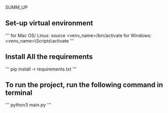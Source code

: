 SUMM_UP

## Set-up virtual environment
'''
for Mac OS/ Linux:
    source <venv_name>/bin/activate
for Windows:
    <venv_name>\Scripts\activate
'''


## Install All the requirements
'''
pip install -r requirements.txt
'''

## To run the project, run the following command in terminal
'''
python3 main.py
'''
